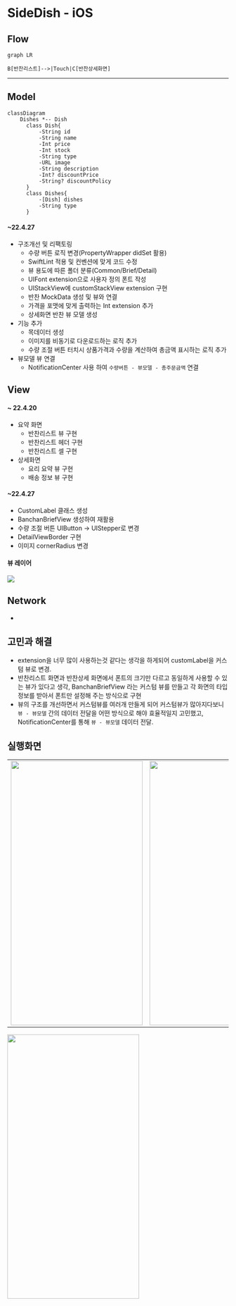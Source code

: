 # SideDish - iOS


## Flow
```mermaid
graph LR

B[반찬리스트]-->|Touch|C[반찬상세화면]
```


---
## Model

```mermaid
classDiagram
    Dishes *-- Dish
      class Dish{
          -String id
          -String name
          -Int price
          -Int stock
          -String type
          -URL image
          -String description
          -Int? discountPrice
          -String? discountPolicy
      }
      class Dishes{
          -[Dish] dishes
          -String type
      }
```

#### ~22.4.27

- 구조개선 및 리팩토링
  - 수량 버튼 로직 변경(PropertyWrapper didSet 활용)
  - SwiftLint 적용 및 컨벤션에 맞게 코드 수정
  - 뷰 용도에 따른 폴더 분류(Common/Brief/Detail)
  - UIFont extension으로 사용자 정의 폰트 작성
  - UIStackView에 customStackView extension 구현
  - 반찬 MockData 생성 및 뷰와 연결
  - 가격을 포맷에 맞게 출력하는 Int extension 추가
  - 상세화면 반찬 뷰 모델 생성
- 기능 추가
  - 목데이터 생성
  - 이미지를 비동기로 다운로드하는 로직 추가
  - 수량 조절 버튼 터치시 상품가격과 수량을 계산하여 총금액 표시하는 로직 추가
- 뷰모델 뷰 연결
  - NotificationCenter 사용 하여 `수량버튼 - 뷰모델 - 총주문금액` 연결

## View

#### ~ 22.4.20
- 요약 화면
    - 반찬리스트 뷰 구현
    - 반찬리스트 헤더 구현
    - 반찬리스트 셀 구현
- 상세화면 
    - 요리 요약 뷰 구현
    - 배송 정보 뷰 구현

#### ~22.4.27

- CustomLabel 클래스 생성
- BanchanBriefView 생성하여 재활용
- 수량 조절 버튼 UIButton -> UIStepper로 변경
- DetailViewBorder 구현
- 이미지 cornerRadius 변경

#### 뷰 레이어

<img src="https://user-images.githubusercontent.com/78553659/165462524-ba643d52-46d3-40ec-9b1b-5a8b8ada4061.jpg"/>


## 

## Network

-



## 고민과 해결

- extension을 너무 많이 사용하는것 같다는 생각을 하게되어 customLabel을 커스텀 뷰로 변경.
- 반찬리스트 화면과 반찬상세 화면에서 폰트의 크기만 다르고 동일하게 사용할 수 있는 뷰가 있다고 생각, BanchanBriefView 라는 커스텀 뷰를 만들고 각 화면의 타입정보를 받아서 폰트만 설정해 주는 방식으로 구현
- 뷰의 구조를 개선하면서 커스텀뷰를 여러개 만들게 되어 커스텀뷰가 많아지다보니 `뷰 - 뷰모델` 간의 데이터 전달을 어떤 방식으로 해야 효율적일지 고민했고, NotificationCenter를 통해 `뷰 - 뷰모델` 데이터 전달.




## 실행화면
<table>
    <tr>
<td><img src="https://user-images.githubusercontent.com/78553659/164155627-4078bf93-daa3-4a54-87b4-bad75dba4d36.png" width=300 height=600 /></td><td><img src="https://user-images.githubusercontent.com/78553659/164155643-68b11430-0b58-4746-83e7-6820f380c070.png" width=300 height=600 /></td>
    </tr>
</table>

<img src="https://user-images.githubusercontent.com/78553659/165455022-0f30913e-be6b-4659-853d-627a44262953.gif" width=300 height=600 />





